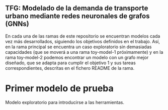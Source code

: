 ## TFG: Modelado de la demanda de transporte urbano mediante redes neuronales de grafos (GNNs)

En cada una de las ramas de este repositorio se encuentran modelos cada vez más desarrollados, siguiendo los objetivos definidos en el trabajo. Así,
en la rama principal se encuentra un caso exploratorio sin demasiadas capacidades (que se moverá a una rama toy-model-1 próximamente) y en la rama toy-model-2 podemos encontrar un modelo con un grafo mejor diseñado, que se adapta para cumplir el objetivo 1 y sus tareas correspondientes, descritas en el fichero README de la rama.

# Primer modelo de prueba

Modelo exploratorio para introducirse a las herramientas.